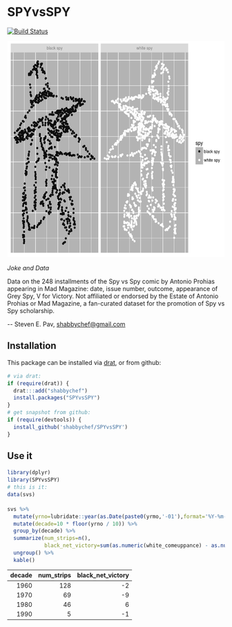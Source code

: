 

# SPYvsSPY

[![Build Status](https://travis-ci.org/shabbychef/SPYvsSPY.png)](https://travis-ci.org/shabbychef/SPYvsSPY)

<img src="tools/figure/spyplot-1.png" title="plot of chunk spyplot" alt="plot of chunk spyplot" width="600px" height="500px" />

  _Joke and Data_

Data on the 248 installments of the Spy vs Spy comic by Antonio Prohias
appearing in Mad Magazine: date, issue number, outcome, appearance of
Grey Spy, V for Victory. Not affiliated or endorsed by the Estate of
Antonio Prohias or Mad Magazine, a fan-curated dataset for the promotion
of Spy vs Spy scholarship.

-- Steven E. Pav, shabbychef@gmail.com

## Installation

This package can be installed 
via [drat](https://github.com/eddelbuettel/drat "drat"), or
from github:


```r
# via drat:
if (require(drat)) {
  drat:::add("shabbychef")
  install.packages("SPYvsSPY")
}
# get snapshot from github:
if (require(devtools)) {
  install_github('shabbychef/SPYvsSPY')
}
```

## Use it


```r
library(dplyr)
library(SPYvsSPY)
# this is it:
data(svs)

svs %>% 
  mutate(yrno=lubridate::year(as.Date(paste0(yrmo,'-01'),format='%Y-%m-%d'))) %>%
  mutate(decade=10 * floor(yrno / 10)) %>% 
  group_by(decade) %>%
  summarize(num_strips=n(),
            black_net_victory=sum(as.numeric(white_comeuppance) - as.numeric(black_comeuppance))) %>%
  ungroup() %>%
  kable()
```



| decade| num_strips| black_net_victory|
|------:|----------:|-----------------:|
|   1960|        128|                -2|
|   1970|         69|                -9|
|   1980|         46|                 6|
|   1990|          5|                -1|
